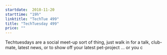 ```yaml
---
startdate:  2018-11-20
starttime: "19h"
linktitle: "TechTue 499"
title: "TechTuesday 499"
price: ""
---
```


Techtuesdays are a social meet-up sort of thing, just walk in for a talk, club-mate, latest news, or to show off your latest pet-project ... or you c